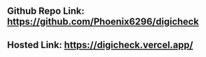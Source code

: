 ## Github Repo Link: https://github.com/Phoenix6296/digicheck
## Hosted Link: https://digicheck.vercel.app/